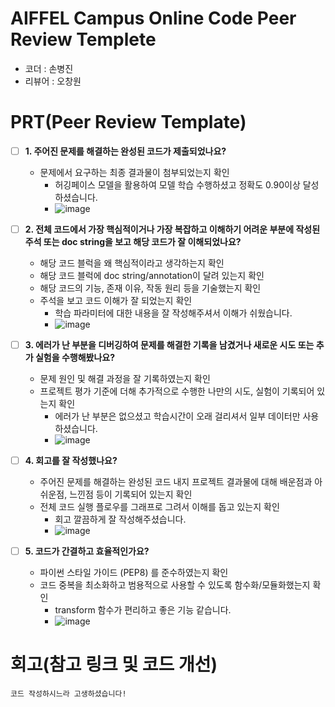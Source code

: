 # AIFFEL Campus Online Code Peer Review Templete
- 코더 : 손병진
- 리뷰어 : 오창원


# PRT(Peer Review Template)
- [ ]  **1. 주어진 문제를 해결하는 완성된 코드가 제출되었나요?**
    - 문제에서 요구하는 최종 결과물이 첨부되었는지 확인
        - 허깅페이스 모델을 활용하여 모델 학습 수행하셨고 정확도 0.90이상 달성하셨습니다.
        - ![image](https://github.com/user-attachments/assets/85743389-7d76-495a-a966-f3c7a360ca02)

    
- [ ]  **2. 전체 코드에서 가장 핵심적이거나 가장 복잡하고 이해하기 어려운 부분에 작성된 
주석 또는 doc string을 보고 해당 코드가 잘 이해되었나요?**
    - 해당 코드 블럭을 왜 핵심적이라고 생각하는지 확인
    - 해당 코드 블럭에 doc string/annotation이 달려 있는지 확인
    - 해당 코드의 기능, 존재 이유, 작동 원리 등을 기술했는지 확인
    - 주석을 보고 코드 이해가 잘 되었는지 확인
        - 학습 파라미터에 대한 내용을 잘 작성해주셔서 이해가 쉬웠습니다.
        - ![image](https://github.com/user-attachments/assets/71d81b39-1047-41a7-84e6-459c933fe198)

        
- [ ]  **3. 에러가 난 부분을 디버깅하여 문제를 해결한 기록을 남겼거나
새로운 시도 또는 추가 실험을 수행해봤나요?**
    - 문제 원인 및 해결 과정을 잘 기록하였는지 확인
    - 프로젝트 평가 기준에 더해 추가적으로 수행한 나만의 시도, 
    실험이 기록되어 있는지 확인
        - 에러가 난 부분은 없으셨고 학습시간이 오래 걸리셔서 일부 데이터만 사용하셨습니다.
        - ![image](https://github.com/user-attachments/assets/b473d362-f00d-464a-b281-a3cca44354c0)

        
- [ ]  **4. 회고를 잘 작성했나요?**
    - 주어진 문제를 해결하는 완성된 코드 내지 프로젝트 결과물에 대해
    배운점과 아쉬운점, 느낀점 등이 기록되어 있는지 확인
    - 전체 코드 실행 플로우를 그래프로 그려서 이해를 돕고 있는지 확인
        - 회고 깔끔하게 잘 작성해주셨습니다.
        - ![image](https://github.com/user-attachments/assets/0417513c-2dc8-4d3c-9204-d6b0dd744424)

        
- [ ]  **5. 코드가 간결하고 효율적인가요?**
    - 파이썬 스타일 가이드 (PEP8) 를 준수하였는지 확인
    - 코드 중복을 최소화하고 범용적으로 사용할 수 있도록 함수화/모듈화했는지 확인
        - transform 함수가 편리하고 좋은 기능 같습니다.
        - ![image](https://github.com/user-attachments/assets/95255ccb-ef22-445a-9f39-7855aa2843eb)



# 회고(참고 링크 및 코드 개선)
```
코드 작성하시느라 고생하셨습니다!
```
